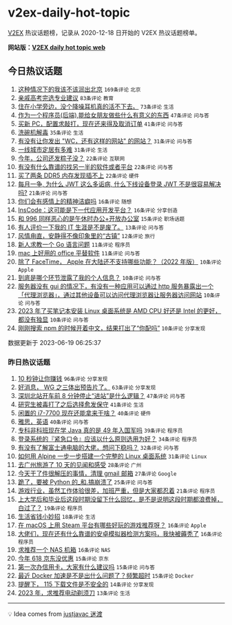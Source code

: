 # v2ex-daily-hot-topic

[V2EX](https://www.v2ex.com/) 热议话题榜，记录从 2020-12-18 日开始的 V2EX 热议话题榜单。

**网站版：[V2EX daily hot topic web](https://boojack.github.io/v2ex-daily-hot-topic-web/)**

## 今日热议话题

<!-- TODAY BEGIN -->

1. [这种情况下的我该不该润出北京](https://www.v2ex.com/t/949869) `169条评论` `北京`
1. [亲戚高考完选专业建议](https://www.v2ex.com/t/949829) `83条评论` `教育`
1. [住在小学旁边，没个降噪耳机真的活不下去。](https://www.v2ex.com/t/949849) `73条评论` `生活`
1. [作为一个程序员(后端),能给女朋友做些什么有意义的东西](https://www.v2ex.com/t/949892) `47条评论` `问与答`
1. [买新 PC，配置求敲打，现在还来得及取消订单](https://www.v2ex.com/t/949827) `41条评论` `问与答`
1. [洗碗机解毒](https://www.v2ex.com/t/949905) `35条评论` `生活`
1. [有没有让你发出 "WC，还有这样的网站" 的网站？](https://www.v2ex.com/t/949936) `31条评论` `问与答`
1. [一线城市定居有多难](https://www.v2ex.com/t/949914) `31条评论` `生活`
1. [今年，公司还发粽子没？](https://www.v2ex.com/t/949889) `22条评论` `互联网`
1. [有没有什么靠谱的找另一半的软件或者平台](https://www.v2ex.com/t/949882) `22条评论` `问与答`
1. [买了两条 DDR5 内存发现插不上](https://www.v2ex.com/t/949852) `22条评论` `硬件`
1. [每月一争, 为什么 JWT 这么多诟病, 什么下线设备登录 JWT 不是很容易解决吗?](https://www.v2ex.com/t/949924) `21条评论` `问与答`
1. [你们会有感情上的精神洁癖吗](https://www.v2ex.com/t/949883) `16条评论` `随想`
1. [InsCode：这可能是下一代应用开发平台？](https://www.v2ex.com/t/949873) `16条评论` `分享创造`
1. [和 996 同样恶心的是午休时办公+开放办公室](https://www.v2ex.com/t/949947) `15条评论` `职场话题`
1. [有人评价一下我的 IT 生涯是不是废了。](https://www.v2ex.com/t/949828) `13条评论` `问与答`
1. [风情甪直，安静得不像印象里的“古镇”](https://www.v2ex.com/t/949846) `12条评论` `旅行`
1. [新人求教一个 Go 语言问题](https://www.v2ex.com/t/949872) `11条评论` `程序员`
1. [mac 上好用的 office 平替软件](https://www.v2ex.com/t/949871) `11条评论` `问与答`
1. [除了 FaceTime， Apple 在大陆还不支持哪些功能？（2022 年版）](https://www.v2ex.com/t/949944) `10条评论` `Apple`
1. [到底是哪个环节泄露了我的个人信息？](https://www.v2ex.com/t/949922) `10条评论` `问与答`
1. [服务器没有 gui 的情况下，有没有一种应用可以通过 http 服务暴露出一个「代理浏览器」，通过其他设备可以访问代理浏览器让服务器访问网站](https://www.v2ex.com/t/949895) `10条评论` `问与答`
1. [2023 年了买笔记本安装 Linux 桌面系统是 AMD CPU 好还是 Intel 的更好，都没有独显](https://www.v2ex.com/t/949888) `10条评论` `问与答`
1. [刚刚搜索 npm 的时候开着中文，结果打出了“你配吗”](https://www.v2ex.com/t/949864) `10条评论` `分享发现`

数据更新于 2023-06-19 06:25:37

<!-- TODAY END -->

### 昨日热议话题

<!-- YESTERDAY BEGIN -->

1. [10 秒钟让你赚钱](https://www.v2ex.com/t/949675) `96条评论` `分享发现`
1. [好消息， WG 之三体出预告片了。](https://www.v2ex.com/t/949690) `63条评论` `分享发现`
1. [深圳北站开车前 8 分钟停止“进站”是什么逻辑？](https://www.v2ex.com/t/949701) `47条评论` `问与答`
1. [研究生被毒打了之后选择愈发保守](https://www.v2ex.com/t/949652) `41条评论` `生活`
1. [闲置的 i7-7700 现在还能拿来干啥？](https://www.v2ex.com/t/949665) `40条评论` `硬件`
1. [雅思，英语](https://www.v2ex.com/t/949685) `40条评论` `问与答`
1. [专科非科班现在学 Java 真的是 49 年入国军吗](https://www.v2ex.com/t/949783) `39条评论` `程序员`
1. [登录系统的『紧急口令』应该以什么原则选用为好？](https://www.v2ex.com/t/949658) `34条评论` `程序员`
1. [有没有了解富士通电脑的大佬，想问下稳吗？](https://www.v2ex.com/t/949648) `32条评论` `问与答`
1. [如何用 Alpine 一步一步搭建一个完整的 Linux 桌面系统](https://www.v2ex.com/t/949683) `31条评论` `Linux`
1. [去广州旅游了 10 天的见闻和感受](https://www.v2ex.com/t/949791) `28条评论` `广州`
1. [今天干了件很解压的事情，清理 gmail 邮箱](https://www.v2ex.com/t/949655) `27条评论` `Google`
1. [跪了，要被 Python 的_和.搞崩溃了](https://www.v2ex.com/t/949772) `25条评论` `问与答`
1. [游戏行业，虽然工作体验很差，加班严重，但是大家都忍着](https://www.v2ex.com/t/949702) `21条评论` `程序员`
1. [上大学后和毕业后这段时期没留下什么回忆，是不是说明这段时期都浪费掉，白过了？](https://www.v2ex.com/t/949756) `19条评论` `程序员`
1. [生活省钱小妙招](https://www.v2ex.com/t/949768) `18条评论` `生活`
1. [在 macOS 上用 Steam 平台有哪些好玩的游戏推荐呀？](https://www.v2ex.com/t/949749) `16条评论` `Apple`
1. [大佬们，现在还有什么靠谱的安卓模拟器检测方案吗，我快被薅秃了](https://www.v2ex.com/t/949746) `16条评论` `程序员`
1. [求推荐一个 NAS 机箱](https://www.v2ex.com/t/949656) `16条评论` `NAS`
1. [今年 618 京东没优惠](https://www.v2ex.com/t/949758) `15条评论` `京东`
1. [第一次办信用卡，大家有什么建议吗](https://www.v2ex.com/t/949739) `15条评论` `问与答`
1. [最近 Docker 加速是不是出什么问题了？频繁超时](https://www.v2ex.com/t/949738) `15条评论` `Docker`
1. [提醒下， 115 下载文件是不安全的](https://www.v2ex.com/t/949793) `14条评论` `分享发现`
1. [2023 年，求推荐电动剃须刀](https://www.v2ex.com/t/949724) `13条评论` `生活`

<!-- YESTERDAY END -->

---

💡 Idea comes from [justjavac 迷渡](https://github.com/justjavac/)
